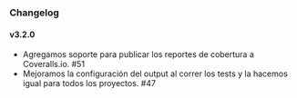 ### Changelog

#### v3.2.0
- Agregamos soporte para publicar los reportes de cobertura a Coveralls.io. #51
- Mejoramos la configuración del output al correr los tests y la hacemos igual para todos los proyectos. #47